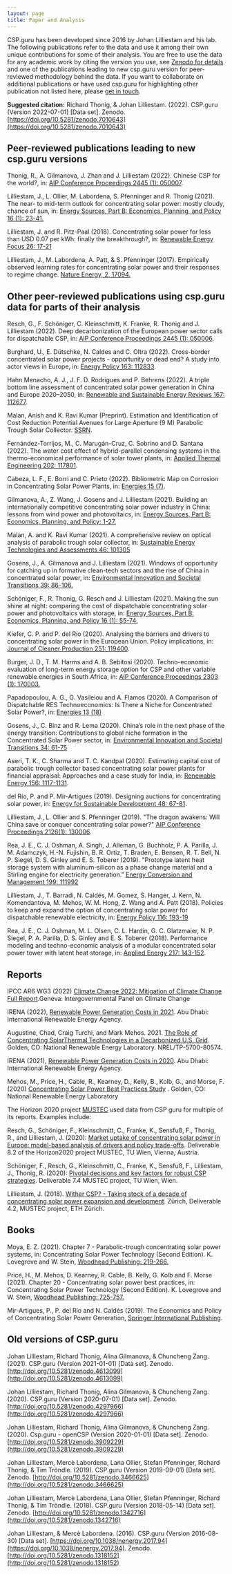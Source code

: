 ```yaml
---
layout: page
title: Paper and Analysis
---
```

CSP.guru has been developed since 2016 by Johan Lilliestam and his lab. The following publications refer to the data and use it among their own unique contributions for some of their analysis. You are free to use the data for any academic work by citing the version you use, see [Zenodo for details](https://doi.org/10.5281/zenodo.1318151) and one of the publications leading to new csp.guru version for peer-reviewed methodology behind the data. If you want to collaborate on additional publications or have used csp.guru for highlighting other publication not listed here, please [get in touch](mailto:richard.thonig@iass-potsdam.de).

<b>Suggested citation:</b>
Richard Thonig, & Johan Lilliestam. (2022). CSP.guru  (Version 2022-07-01) [Data set]. Zenodo. [https://doi.org/10.5281/zenodo.7010643](https://doi.org/10.5281/zenodo.7010643)

## Peer-reviewed publications leading to new csp.guru versions
Thonig, R., A. Gilmanova, J. Zhan and J. Lilliestam (2022). Chinese CSP for the world?, in: [AIP Conference Proceedings 2445 (1): 050007](https://doi.org/10.1063/5.0085752).

Lilliestam, J., L. Ollier, M. Labordena, S. Pfenninger and R. Thonig (2021). The near- to mid-term outlook for concentrating solar power: mostly cloudy, chance of sun, in: [Energy Sources, Part B: Economics, Planning, and Policy 16 (1): 23-41.](https://doi.org/10.1080/15567249.2020.1773580)

Lilliestam, J. and R. Pitz-Paal (2018). Concentrating solar power for less than USD 0.07 per kWh: finally the breakthrough?, in: [Renewable Energy Focus 26: 17-21](https://doi.org/10.1016/j.ref.2018.06.002)

Lilliestam, J., M. Labordena, A. Patt, & S. Pfenninger (2017). Empirically observed learning rates for concentrating solar power and their responses to regime change. [Nature Energy, 2, 17094.]( https://doi.org/10.1038/nenergy.2017.94)

## Other peer-reviewed publications using csp.guru data for parts of their analysis

Resch, G., F. Schöniger, C. Kleinschmitt, K. Franke, R. Thonig and J. Lilliestam (2022). Deep decarbonization of the European power sector calls for dispatchable CSP, in: [AIP Conference Proceedings 2445 (1): 050006](https://doi.org/10.1063/5.0086710).

Burghard, U., E. Dütschke, N. Caldes and C. Oltra (2022). Cross-border concentrated solar power projects - opportunity or dead end? A study into actor views in Europe, in: [Energy Policy 163: 112833](https://doi.org/10.1016/j.enpol.2022.112833).

Hahn Menacho, A. J., J. F. D. Rodrigues and P. Behrens (2022). A triple bottom line assessment of concentrated solar power generation in China and Europe 2020–2050, in: [Renewable and Sustainable Energy Reviews 167: 112677]( https://doi.org/10.1016/j.rser.2022.112677).

Malan, Anish and K. Ravi Kumar (Preprint). Estimation and Identification of Cost Reduction Potential Avenues for Large Aperture (9 M) Parabolic Trough Solar Collector. [SSRN](http://dx.doi.org/10.2139/ssrn.4048140).

Fernández-Torrijos, M., C. Marugán-Cruz, C. Sobrino and D. Santana (2022). The water cost effect of hybrid-parallel condensing systems in the thermo-economical performance of solar tower plants, in: [Applied Thermal Engineering 202: 117801](https://doi.org/10.1016/j.applthermaleng.2021.117801).

Cabeza, L. F., E. Borri and C. Prieto (2022). Bibliometric Map on Corrosion in Concentrating Solar Power Plants, in: [Energies 15 (7)](https://doi.org/10.3390/en15072619).

Gilmanova, A., Z. Wang, J. Gosens and J. Lilliestam (2021). Building an internationally competitive concentrating solar power industry in China: lessons from wind power and photovoltaics, in: [Energy Sources, Part B: Economics, Planning, and Policy: 1-27.](https://doi.org/10.1080/15567249.2021.1931563)

Malan, A. and K. Ravi Kumar (2021). A comprehensive review on optical analysis of parabolic trough solar collector, in: [Sustainable Energy Technologies and Assessments 46: 101305](https://doi.org/10.1016/j.seta.2021.101305)

Gosens, J., A. Gilmanova and J. Lilliestam (2021). Windows of opportunity for catching up in formative clean-tech sectors and the rise of China in concentrated solar power, in: [Environmental Innovation and Societal Transitions 39: 86-106.](https://doi.org/10.1016/j.eist.2021.03.005)

Schöniger, F., R. Thonig, G. Resch and J. Lilliestam (2021). Making the sun shine at night: comparing the cost of dispatchable concentrating solar power and photovoltaics with storage, in: [Energy Sources, Part B: Economics, Planning, and Policy 16 (1): 55-74.](https://doi.org/10.1080/15567249.2020.1843565)

Kiefer, C. P. and P. del Río (2020). Analysing the barriers and drivers to concentrating solar power in the European Union. Policy implications, in: [Journal of Cleaner Production 251: 119400](https://doi.org/10.1016/j.jclepro.2019.119400).

Burger, J. D., T. M. Harms and A. B. Sebitosi (2020). Techno-economic evaluation of long-term energy storage option for CSP and other variable renewable energies in South Africa, in: [AIP Conference Proceedings 2303 (1): 170003.](https://doi.org/10.1063/5.0028938)

Papadopoulou, A. G., G. Vasileiou and A. Flamos (2020). A Comparison of Dispatchable RES Technoeconomics: Is There a Niche for Concentrated Solar Power?, in: [Energies 13 (18)](https://doi.org/10.3390/en13184768)

Gosens, J., C. Binz and R. Lema (2020). China’s role in the next phase of the energy transition: Contributions to global niche formation in the Concentrated Solar Power sector, in: [Environmental Innovation and Societal Transitions 34: 61-75](https://doi.org/10.1016/j.eist.2019.12.004)

Aseri, T. K., C. Sharma and T. C. Kandpal (2020). Estimating capital cost of parabolic trough collector based concentrating solar power plants for financial appraisal: Approaches and a case study for India, in: [Renewable Energy 156: 1117-1131](https://doi.org/10.1016/j.renene.2020.04.138).

del Río, P. and P. Mir-Artigues (2019). Designing auctions for concentrating solar power, in: [Energy for Sustainable Development 48: 67-81](https://doi.org/10.1016/j.esd.2018.10.005).

Lilliestam, J., L. Ollier and S. Pfenninger (2019). "The dragon awakens: Will China save or conquer concentrating solar power?" [AIP Conference Proceedings 2126(1): 130006](https://aip.scitation.org/doi/abs/10.1063/1.5117648).

Rea, J. E., C. J. Oshman, A. Singh, J. Alleman, G. Buchholz, P. A. Parilla, J. M. Adamczyk, H.-N. Fujishin, B. R. Ortiz, T. Braden, E. Bensen, R. T. Bell, N. P. Siegel, D. S. Ginley and E. S. Toberer (2019). "Prototype latent heat storage system with aluminum-silicon as a phase change material and a Stirling engine for electricity generation." [Energy Conversion and Management 199: 111992](https://doi.org/10.1016/j.enconman.2019.111992)

Lilliestam, J., T. Barradi, N. Caldés, M. Gomez, S. Hanger, J. Kern, N. Komendantova, M. Mehos, W. M. Hong, Z. Wang and A. Patt (2018). Policies to keep and expand the option of concentrating solar power for dispatchable renewable electricity, in: [Energy Policy 116: 193-19](https://doi.org/10.1016/j.enpol.2018.02.014)

Rea, J. E., C. J. Oshman, M. L. Olsen, C. L. Hardin, G. C. Glatzmaier, N. P. Siegel, P. A. Parilla, D. S. Ginley and E. S. Toberer (2018). Performance modeling and techno-economic analysis of a modular concentrated solar power tower with latent heat storage, in: [Applied Energy 217: 143-152](https://doi.org/10.1016/j.apenergy.2018.02.067).

## Reports
IPCC AR6 WG3 (2022) [Climate Change 2022: Mitigation of Climate Change Full Report](https://report.ipcc.ch/ar6wg3/pdf/IPCC_AR6_WGIII_FinalDraft_FullReport.pdf).Geneva: Intergovernmental Panel on Climate Change

IRENA (2022), [Renewable Power Generation Costs in 2021](
https://irena.org/publications/2022/Jul/Renewable-Power-Generation-Costs-in-2021). Abu Dhabi: International Renewable Energy Agency.

Augustine, Chad, Craig Turchi, and Mark Mehos. 2021. [The Role of Concentrating SolarThermal Technologies in a Decarbonized U.S. Grid](https://www.nrel.gov/docs/fy21osti/80574.pdf). Golden, CO: National Renewable Energy Laboratory. NREL/TP-5700-80574.

IRENA (2021), [Renewable Power Generation Costs in 2020](https://www.irena.org/newsroom/pressreleases/2021/Jun/Majority-of-New-Renewables-Undercut-Cheapest-Fossil-Fuel-on-Cost). Abu Dhabi: International Renewable Energy Agency.

Mehos, M., Price, H., Cable, R., Kearney, D., Kelly, B., Kolb, G., and Morse, F. (2020) [Concentrating Solar Power Best Practices Study](https://doi.org/10.2172/1665767)
. Golden, CO: National Renewable Energy Laboratory

The Horizon 2020 project [MUSTEC](www.mustec.eu) used data from CSP guru for multiple of its reports. Examples include:

Resch, G., Schöniger, F., Kleinschmitt, C., Franke, K., Sensfuß, F., Thonig, R., and Lilliestam, J. (2020): [Market uptake of concentrating solar power in Europe: model-based analysis of drivers and policy trade-offs](https://www.mustec.eu/node/130). Deliverable 8.2 of the Horizon2020 project MUSTEC, TU Wien, Vienna, Austria.

Schöniger, F., Resch, G., Kleinschmitt, C., Franke, K., Sensfuß, F., Lilliestam, J., Thonig, R. (2020): [Pivotal decisions and key factors for robust CSP strategies](https://www.iass-potsdam.de/de/ergebnisse/publikationen/2020/pivotal-decisions-and-key-factors-robust-csp-strategies-deliverable). Deliverable 7.4 MUSTEC project, TU Wien, Wien.

Lilliestam, J. (2018). [Wither CSP? - Taking stock of a decade of concentrating solar power expansion and development](https://mustec.eu/node/66). Zürich, Deliverable 4.2, MUSTEC project, ETH Zürich.

## Books
Moya, E. Z. (2021). Chapter 7 - Parabolic-trough concentrating solar power systems, in: Concentrating Solar Power Technology (Second Edition). K. Lovegrove and W. Stein, [Woodhead Publishing: 219-266.](https://doi.org/10.1016/B978-0-12-819970-1.00009-8)

Price, H., M. Mehos, D. Kearney, R. Cable, B. Kelly, G. Kolb and F. Morse (2021). Chapter 20 - Concentrating solar power best practices, in: Concentrating Solar Power Technology (Second Edition). K. Lovegrove and W. Stein, [Woodhead Publishing: 725-757.](https://doi.org/10.1016/B978-0-12-819970-1.00020-7)

Mir-Artigues, P., P. del Río and N. Caldés (2019). The Economics and Policy of Concentrating Solar Power Generation, [Springer International Publishing](https://www.springer.com/gp/book/9783030119379).

## Old versions of CSP.guru
Johan Lilliestam, Richard Thonig, Alina Gilmanova, & Chuncheng Zang. (2021). CSP.guru (Version 2021-01-01) [Data set]. Zenodo. [http://doi.org/10.5281/zenodo.4613099](http://doi.org/10.5281/zenodo.4613099)

Johan Lilliestam, Richard Thonig, Alina Gilmanova, & Chuncheng Zang. (2020). CSP.guru (Version 2020-07-01) [Data set]. Zenodo. [http://doi.org/10.5281/zenodo.4297966](http://doi.org/10.5281/zenodo.4297966)

Johan Lilliestam, Richard Thonig, Alina Gilmanova, & Chuncheng Zang. (2020). Csp.guru - openCSP (Version 2020-01-01) [Data set]. Zenodo. [http://doi.org/10.5281/zenodo.3909229](http://doi.org/10.5281/zenodo.3909229)

Johan Lilliestam, Mercè Labordena, Lana Ollier, Stefan Pfenninger, Richard Thonig, & Tim Tröndle. (2019). CSP.guru (Version 2019-09-01) [Data set]. Zenodo. [http://doi.org/10.5281/zenodo.3466625](http://doi.org/10.5281/zenodo.3466625)

Johan Lilliestam, Mercè Labordena, Lana Ollier, Stefan Pfenninger, Richard Thonig, & Tim Tröndle. (2018). CSP.guru (Version 2018-05-14) [Data set]. Zenodo. [http://doi.org/10.5281/zenodo.1342716](http://doi.org/10.5281/zenodo.1342716)

Johan Lilliestam, & Mercè Labordena. (2016). CSP.guru (Version 2016-08-30) [Data set]. [https://doi.org/10.1038/nenergy.2017.94](https://doi.org/10.1038/nenergy.2017.94). Zenodo. [http://doi.org/10.5281/zenodo.1318152](http://doi.org/10.5281/zenodo.1318152)
